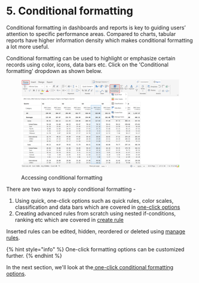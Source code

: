# 5. Conditional formatting

Conditional formatting in dashboards and reports is key to guiding users’ attention to specific performance areas. Compared to charts, tabular reports have higher information density which makes conditional formatting a lot more useful.

Conditional formatting can be used to highlight or emphasize certain records using color, icons, data bars etc. Click on the 'Conditional formatting' dropdown as shown below.

<figure><img src="../.gitbook/assets/5.1.1 Toolbar.png" alt=""><figcaption><p>Accessing conditional formatting</p></figcaption></figure>

There are two ways to apply conditional formatting -

1. Using quick, one-click options such as quick rules, color scales, classification and data bars which are covered in [one-click options](5.-conditional-formatting/one-click-options.md)&#x20;
2. Creating advanced rules from scratch using nested if-conditions, ranking etc which are covered in [create rule](5.-conditional-formatting/create-rule-basic-settings.md)

Inserted rules can be edited, hidden, reordered or deleted using [manage rules](5.-conditional-formatting/manage-rules.md).

{% hint style="info" %}
One-click formatting options can be customized further.
{% endhint %}

In the next section, we'll look at the[ one-click conditional formatting options](5.-conditional-formatting/one-click-options.md).

